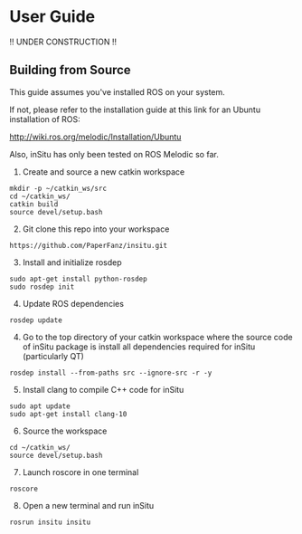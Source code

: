 # User Guide

!! UNDER CONSTRUCTION !!

## Building from Source

This guide assumes you've installed ROS on your system.
 
If not, please refer to the installation guide at this link for an Ubuntu installation of ROS:

http://wiki.ros.org/melodic/Installation/Ubuntu

Also, inSitu has only been tested on ROS Melodic so far. 


1. Create and source a new catkin workspace
```
mkdir -p ~/catkin_ws/src
cd ~/catkin_ws/
catkin build
source devel/setup.bash
```

2. Git clone this repo into your workspace 
```
https://github.com/PaperFanz/insitu.git
```
3. Install and initialize rosdep
```
sudo apt-get install python-rosdep
sudo rosdep init
```

4. Update ROS dependencies

```
rosdep update
```
 
4. Go to the top directory of your catkin workspace where the source code of inSitu package is install all dependencies required for inSitu (particularly QT)

```
rosdep install --from-paths src --ignore-src -r -y
```
    
5. Install clang to compile C++ code for inSitu
```
sudo apt update
sudo apt-get install clang-10
```

6. Source the workspace
```
cd ~/catkin_ws/
source devel/setup.bash 
```

7. Launch roscore in one terminal
```
roscore
```

8. Open a new terminal and run inSitu 

```
rosrun insitu insitu
```
 

